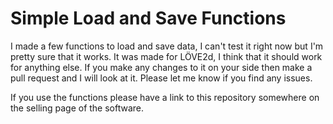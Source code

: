 # Simple Load and Save Functions
I made a few functions to load and save data, I can't test it right now but I'm pretty sure that it works. It was made for LÖVE2d, I think that it should work for anything else. If you make any changes to it on your side then make a pull request and I will look at it. Please let me know if you find any issues.

If you use the functions please have a link to this repository somewhere on the selling page of the software.
